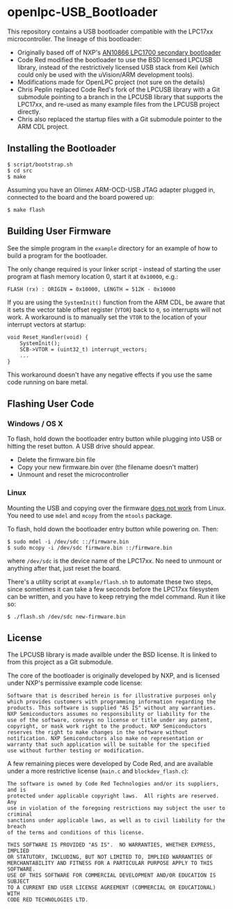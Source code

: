 openlpc-USB_Bootloader
======================

This repository contains a USB bootloader compatible with the LPC17xx
microcontroller. The lineage of this bootloader:

* Originally based off of NXP's [AN10866 LPC1700 secondary
  bootloader](http://www.lpcware.com/content/nxpfile/an10866-lpc1700-secondary-usb-bootloader)
* Code Red modified the bootloader to use the BSD licensed LPCUSB library,
  instead of the restrictively licensed USB stack from Keil (which could only be
  used with the uVision/ARM development tools).
* Modifications made for OpenLPC project (not sure on the details)
* Chris Peplin replaced Code Red's fork of the LPCUSB library with a Git
  submodule pointing to a branch in the LPCUSB library that supports the
  LPC17xx, and re-used as many example files from the LPCUSB project directly.
* Chris also replaced the startup files with a Git submodule pointer to the ARM
  CDL project.

## Installing the Bootloader

    $ script/bootstrap.sh
    $ cd src
    $ make

Assuming you have an Olimex ARM-OCD-USB JTAG adapter plugged in, connected to
the board and the board powered up:

    $ make flash

## Building User Firmware

See the simple program in the `example` directory for an example of how to build
a program for the bootloader.

The only change required is your linker script - instead of starting the user
program at flash memory location 0, start it at `0x10000`, e.g.:

    FLASH (rx) : ORIGIN = 0x10000, LENGTH = 512K - 0x10000

If you are using the `SystemInit()` function from the ARM CDL, be aware that it
sets the vector table offset register (`VTOR`) back to `0`, so interrupts will
not work. A workaround is to manually set the `VTOR` to the location of your
interrupt vectors at startup:

    void Reset_Handler(void) {
        SystemInit();
        SCB->VTOR = (uint32_t) interrupt_vectors;
        ...
    }

This workaround doesn't have any negative effects if you use the same code
running on bare metal.

## Flashing User Code

### Windows / OS X

To flash, hold down the bootloader entry button while plugging into USB or
hitting the reset button. A USB drive should appear.

* Delete the firmware.bin file
* Copy your new firmware.bin over (the filename doesn't matter)
* Unmount and reset the microcontroller

### Linux

Mounting the USB and copying over the firmware [does not
work](http://dangerousprototypes.com/docs/LPC_ARM_quick_start#Bootloaders) from
Linux. You need to use `mdel` and `mcopy` from the `mtools` package.

To flash, hold down the bootloader entry button while powering on. Then:

    $ sudo mdel -i /dev/sdc ::/firmware.bin
    $ sudo mcopy -i /dev/sdc firmware.bin ::/firmware.bin

where `/dev/sdc` is the device name of the LPC17xx. No need to unmount or
anything after that, just reset the board.

There's a utility script at `example/flash.sh` to automate these two steps,
since sometimes it can take a few seconds before the LPC17xx filesystem can be
written, and you have to keep retrying the mdel command. Run it like so:

    $ ./flash.sh /dev/sdc new-firmware.bin

## License

The LPCUSB library is made availble under the BSD license. It is linked to from
this project as a Git submodule.

The core of the bootloader is originally developed by NXP, and is licensed under
NXP's permissive example code license:

    Software that is described herein is for illustrative purposes only
    which provides customers with programming information regarding the
    products. This software is supplied "AS IS" without any warranties.
    NXP Semiconductors assumes no responsibility or liability for the
    use of the software, conveys no license or title under any patent,
    copyright, or mask work right to the product. NXP Semiconductors
    reserves the right to make changes in the software without
    notification. NXP Semiconductors also make no representation or
    warranty that such application will be suitable for the specified
    use without further testing or modification.

A few remaining pieces were developed by Code Red, and are available under a
more restrictive license (`main.c` and `blockdev_flash.c`):

    The software is owned by Code Red Technologies and/or its suppliers, and is
    protected under applicable copyright laws.  All rights are reserved.  Any
    use in violation of the foregoing restrictions may subject the user to criminal
    sanctions under applicable laws, as well as to civil liability for the breach
    of the terms and conditions of this license.

    THIS SOFTWARE IS PROVIDED "AS IS".  NO WARRANTIES, WHETHER EXPRESS, IMPLIED
    OR STATUTORY, INCLUDING, BUT NOT LIMITED TO, IMPLIED WARRANTIES OF
    MERCHANTABILITY AND FITNESS FOR A PARTICULAR PURPOSE APPLY TO THIS SOFTWARE.
    USE OF THIS SOFTWARE FOR COMMERCIAL DEVELOPMENT AND/OR EDUCATION IS SUBJECT
    TO A CURRENT END USER LICENSE AGREEMENT (COMMERCIAL OR EDUCATIONAL) WITH
    CODE RED TECHNOLOGIES LTD.

